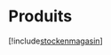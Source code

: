 # Produits

[!include[stockenmagasin](produits.stockenmagasin.autogen.md)]




































